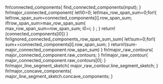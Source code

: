 fn!connected_components{
    find_connected_components(input);
}
fn!major_connected_component{
    let!i0=0;
    let!max_row_span_sum=0;for!{
        let!row_span_sum=connected_components[i].row_span_sum;        if!row_span_sum>max_row_span_sum{
            max_row_span_sum=row_span_sum;
            i0=i;
        }
;
    }
return!(connected_components[i0])
}
fn!ignored_connected_components_row_span_sum_sum{
    let!sum=0;for!{
        sum+=connected_components[i].row_span_sum;
    }
return!(sum-major_connected_component.row_span_sum)
}
fn!major_raw_contours{
    major_connected_component.raw_contours;
}
fn!major_raw_contour{
    major_connected_component.raw_contours[0];
}
fn!major_line_segment_sketch{
    major_raw_contour.line_segment_sketch;
}
fn!major_concave_components{
    major_line_segment_sketch.concave_components;
}
